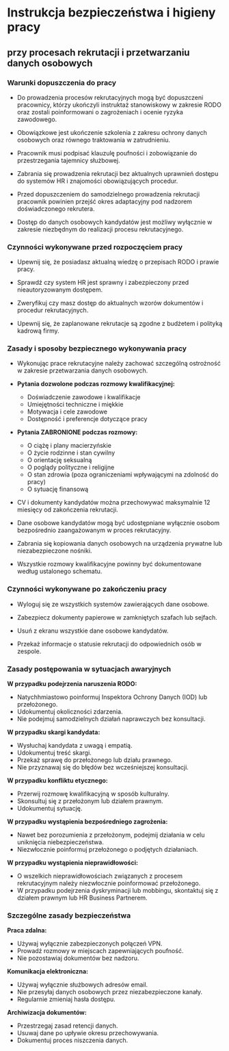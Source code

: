 # Instrukcja bezpieczeństwa i higieny pracy

## przy procesach rekrutacji i przetwarzaniu danych osobowych

### Warunki dopuszczenia do pracy

- Do prowadzenia procesów rekrutacyjnych mogą być dopuszczeni pracownicy, którzy ukończyli instruktaż stanowiskowy w zakresie RODO oraz zostali poinformowani o zagrożeniach i ocenie ryzyka zawodowego.

- Obowiązkowe jest ukończenie szkolenia z zakresu ochrony danych osobowych oraz równego traktowania w zatrudnieniu.

- Pracownik musi podpisać klauzulę poufności i zobowiązanie do przestrzegania tajemnicy służbowej.

- Zabrania się prowadzenia rekrutacji bez aktualnych uprawnień dostępu do systemów HR i znajomości obowiązujących procedur.

- Przed dopuszczeniem do samodzielnego prowadzenia rekrutacji pracownik powinien przejść okres adaptacyjny pod nadzorem doświadczonego rekrutera.

- Dostęp do danych osobowych kandydatów jest możliwy wyłącznie w zakresie niezbędnym do realizacji procesu rekrutacyjnego.

### Czynności wykonywane przed rozpoczęciem pracy

- Upewnij się, że posiadasz aktualną wiedzę o przepisach RODO i prawie pracy.

- Sprawdź czy system HR jest sprawny i zabezpieczony przed nieautoryzowanym dostępem.

- Zweryfikuj czy masz dostęp do aktualnych wzorów dokumentów i procedur rekrutacyjnych.

- Upewnij się, że zaplanowane rekrutacje są zgodne z budżetem i polityką kadrową firmy.

### Zasady i sposoby bezpiecznego wykonywania pracy

- Wykonując prace rekrutacyjne należy zachować szczególną ostrożność w zakresie przetwarzania danych osobowych.

- **Pytania dozwolone podczas rozmowy kwalifikacyjnej:**
  - Doświadczenie zawodowe i kwalifikacje
  - Umiejętności techniczne i miękkie
  - Motywacja i cele zawodowe
  - Dostępność i preferencje dotyczące pracy

- **Pytania ZABRONIONE podczas rozmowy:**
  - O ciążę i plany macierzyńskie
  - O życie rodzinne i stan cywilny
  - O orientację seksualną
  - O poglądy polityczne i religijne
  - O stan zdrowia (poza ograniczeniami wpływającymi na zdolność do pracy)
  - O sytuację finansową

- CV i dokumenty kandydatów można przechowywać maksymalnie 12 miesięcy od zakończenia rekrutacji.

- Dane osobowe kandydatów mogą być udostępniane wyłącznie osobom bezpośrednio zaangażowanym w proces rekrutacyjny.

- Zabrania się kopiowania danych osobowych na urządzenia prywatne lub niezabezpieczone nośniki.

- Wszystkie rozmowy kwalifikacyjne powinny być dokumentowane według ustalonego schematu.

### Czynności wykonywane po zakończeniu pracy

- Wyloguj się ze wszystkich systemów zawierających dane osobowe.

- Zabezpiecz dokumenty papierowe w zamkniętych szafach lub sejfach.

- Usuń z ekranu wszystkie dane osobowe kandydatów.

- Przekaż informacje o statusie rekrutacji do odpowiednich osób w zespole.

### Zasady postępowania w sytuacjach awaryjnych

**W przypadku podejrzenia naruszenia RODO:**
- Natychhmiastowo poinformuj Inspektora Ochrony Danych (IOD) lub przełożonego.
- Udokumentuj okoliczności zdarzenia.
- Nie podejmuj samodzielnych działań naprawczych bez konsultacji.

**W przypadku skargi kandydata:**
- Wysłuchaj kandydata z uwagą i empatią.
- Udokumentuj treść skargi.
- Przekaż sprawę do przełożonego lub działu prawnego.
- Nie przyznawaj się do błędów bez wcześniejszej konsultacji.

**W przypadku konfliktu etycznego:**
- Przerwij rozmowę kwalifikacyjną w sposób kulturalny.
- Skonsultuj się z przełożonym lub działem prawnym.
- Udokumentuj sytuację.

**W przypadku wystąpienia bezpośredniego zagrożenia:**
- Nawet bez porozumienia z przełożonym, podejmij działania w celu uniknięcia niebezpieczeństwa.
- Niezwłocznie poinformuj przełożonego o podjętych działaniach.

**W przypadku wystąpienia nieprawidłowości:**
- O wszelkich nieprawidłowościach związanych z procesem rekrutacyjnym należy niezwłocznie poinformować przełożonego.
- W przypadku podejrzenia dyskryminacji lub mobbingu, skontaktuj się z działem prawnym lub HR Business Partnerem.

### Szczególne zasady bezpieczeństwa

**Praca zdalna:**
- Używaj wyłącznie zabezpieczonych połączeń VPN.
- Prowadź rozmowy w miejscach zapewniających poufność.
- Nie pozostawiaj dokumentów bez nadzoru.

**Komunikacja elektroniczna:**
- Używaj wyłącznie służbowych adresów email.
- Nie przesyłaj danych osobowych przez niezabezpieczone kanały.
- Regularnie zmieniaj hasła dostępu.

**Archiwizacja dokumentów:**
- Przestrzegaj zasad retencji danych.
- Usuwaj dane po upływie okresu przechowywania.
- Dokumentuj proces niszczenia danych.